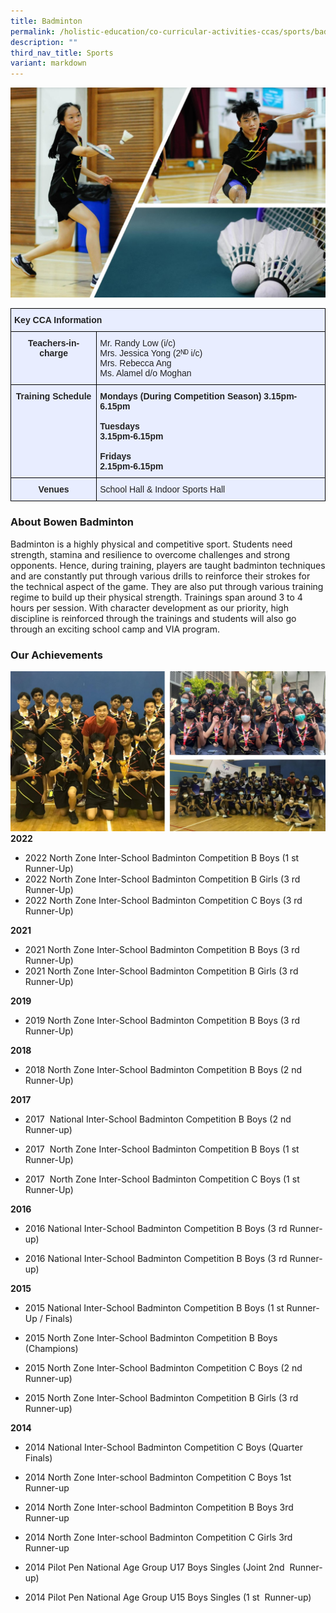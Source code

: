 ```yaml
---
title: Badminton
permalink: /holistic-education/co-curricular-activities-ccas/sports/badminton/
description: ""
third_nav_title: Sports
variant: markdown
---
```

![](/images/CCAs/Sports/Badminton/badminton%20main.jpg)
<style type="text/css">
.tg  {border-collapse:collapse;border-spacing:0;}
.tg td{border-color:black;border-style:solid;border-width:1px;font-family:Arial, sans-serif;font-size:14px;
  overflow:hidden;padding:10px 5px;word-break:normal;}
.tg th{border-color:black;border-style:solid;border-width:1px;font-family:Arial, sans-serif;font-size:14px;
  font-weight:normal;overflow:hidden;padding:10px 5px;word-break:normal;}
.tg .tg-qrg6{background-color:#E8EDFF;color:#252525;font-weight:bold;text-align:center;vertical-align:top}
.tg .tg-vqm8{background-color:#E8EDFF;color:#222;text-align:left;vertical-align:top}
.tg .tg-u05r{background-color:#E8EDFF;color:#222;font-weight:bold;text-align:left;vertical-align:top}
.tg .tg-lr6o{background-color:#E8EDFF;color:#222;text-align:left;vertical-align:middle}
</style>
<table class="tg">
<thead>
  <tr>
    <th class="tg-u05r" colspan="2">Key CCA Information</th>
  </tr>
</thead>
<tbody>
  <tr>
    <td class="tg-qrg6"><span style="color:#252525">Teachers-in-charge</span></td>
    <td class="tg-lr6o"><span style="color:#222">Mr. Randy Low (i/c)</span><br><span style="color:#222">Mrs. Jessica Yong (2ᴺᴰ i/c)</span><br><span style="color:#222">Mrs. Rebecca Ang</span><br><span style="color:#222"></span>Ms. Alamel d/o Moghan</td>
  </tr>
  <tr>
    <td class="tg-qrg6"><span style="color:#252525">Training Schedule</span></td>
    <td class="tg-u05r">Mondays <span style="color:#222">(During Competition Season) 3.15pm-6.15pm</span><br><br>Tuesdays<br><span style="color:#222">3.15pm-6.15pm</span><br><br>Fridays<br><span style="color:#222">2.15pm-6.15pm</span><br></td>
  </tr>
  <tr>
    <td class="tg-qrg6"><span style="color:#252525">Venues</span></td>
    <td class="tg-vqm8"><span style="color:#222">School Hall &amp; Indoor Sports Hall</span><br></td>
  </tr>
</tbody>
</table>

### About Bowen Badminton

Badminton is a highly physical and competitive sport. Students need strength, stamina and resilience to overcome challenges and strong opponents. Hence, during training, players are taught badminton techniques and are constantly put through various drills to reinforce their strokes for the technical aspect of the game. They are also put through various training regime to build up their physical strength. Trainings span around 3 to 4 hours per session. With character development as our priority, high discipline is reinforced through the trainings and students will also go through an exciting school camp and VIA program.

### Our Achievements
![](/images/CCAs/Sports/Badminton/badminton%20winners.jpg)
**2022**

* 2022 North Zone Inter-School Badminton Competition B Boys (1 st Runner-Up)
* 2022 North Zone Inter-School Badminton Competition B Girls (3 rd Runner-Up)
* 2022 North Zone Inter-School Badminton Competition C Boys (3 rd Runner-Up)


**2021**
* 2021 North Zone Inter-School Badminton Competition B Boys (3 rd Runner-Up)
* 2021 North Zone Inter-School Badminton Competition B Girls (3 rd Runner-Up)

  

**2019**

* 2019 North Zone Inter-School Badminton Competition B Boys (3 rd Runner-Up)


**2018**

* 2018 North Zone Inter-School Badminton Competition B Boys (2 nd Runner-Up)

 
**2017**

* 2017&nbsp; National Inter-School Badminton Competition B Boys (2 nd Runner-up)

* 2017&nbsp; North Zone Inter-School Badminton Competition B Boys (1 st Runner-Up)

* 2017&nbsp; North Zone Inter-School Badminton Competition C Boys (1 st Runner-Up)



**2016**&nbsp;

* 2016 National Inter-School Badminton Competition&nbsp;B Boys&nbsp;(3 rd Runner-up)  

* 2016 National Inter-School Badminton Competition B Boys (3 rd Runner-up)
  

**2015**&nbsp;

* 2015 National Inter-School Badminton Competition&nbsp;B Boys&nbsp;(1 st Runner-Up / Finals)  

* 2015 North Zone Inter-School Badminton Competition B Boys (Champions)

* 2015 North Zone Inter-School Badminton Competition C Boys (2 nd Runner-up)

* 2015 North Zone Inter-School Badminton Competition B Girls (3 rd Runner-up)

**2014**  

* 2014 National Inter-School Badminton Competition C Boys (Quarter Finals)  

* 2014 North Zone Inter-school Badminton Competition C Boys 1st Runner-up

* 2014 North Zone Inter-school Badminton Competition B Boys 3rd Runner-up

* 2014 North Zone Inter-school Badminton Competition C Girls 3rd Runner-up

* 2014 Pilot Pen National Age Group U17 Boys Singles (Joint 2nd&nbsp; Runner-up)

* 2014 Pilot Pen National Age Group U15 Boys Singles (1 st&nbsp; Runner-up)